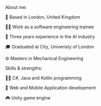 About me:

📍 Based in London, United Kingdom

👨‍💻 Work as a software engineering trainee

🤖 Three years experience in the AI industry

🎓 Graduated at City, Univeristy of London

⚙️ Masters in Mechanical Engineering 


Skills & strengths:

👨‍💻 C#, Java and Kotlin programming 

📱 Web and Mobile Application development

🎮 Unity game engine 
